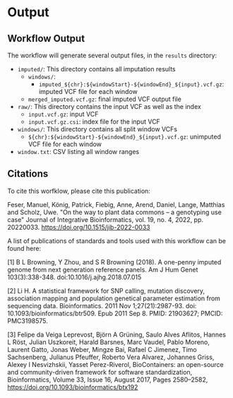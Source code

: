 # Output

## Workflow Output
The workflow will generate several output files, in the `results` directory:

- `imputed/`: This directory contains all imputation results
    - `windows/`: 
        - `imputed_${chr}:${windowStart}-${windowEnd}_${input}.vcf.gz`: imputed VCF file for each window
    - `merged_imputed.vcf.gz`: final imputed VCF output file
- `raw/`: This directory contains the input VCF as well as the index
    - `input.vcf.gz`: input VCF
    - `input.vcf.gz.csi`: index file for the input VCF
- `windows/`: This directory contains all split window VCFs 
    - `${chr}:${windowStart}-${windowEnd}_${input}.vcf.gz`: unimputed VCF file for each window
- `window.txt`: CSV listing all window ranges

## Citations

To cite this worfklow, please cite this publication:

Feser, Manuel, König, Patrick, Fiebig, Anne, Arend, Daniel, Lange, Matthias and Scholz, Uwe. "On the way to plant data commons – a genotyping use case" Journal of Integrative Bioinformatics, vol. 19, no. 4, 2022, pp. 20220033. https://doi.org/10.1515/jib-2022-0033

A list of publications of standards and tools used with this workflow can be found here: 

[1] B L Browning, Y Zhou, and S R Browning (2018). A one-penny imputed genome from next generation reference panels. Am J Hum Genet 103(3):338-348. doi:10.1016/j.ajhg.2018.07.015

[2] Li H. A statistical framework for SNP calling, mutation discovery, association mapping and population genetical parameter estimation from sequencing data. Bioinformatics. 2011 Nov 1;27(21):2987-93. doi: 10.1093/bioinformatics/btr509. Epub 2011 Sep 8. PMID: 21903627; PMCID: PMC3198575.

[3] Felipe da Veiga Leprevost, Björn A Grüning, Saulo Alves Aflitos, Hannes L Röst, Julian Uszkoreit, Harald Barsnes, Marc Vaudel, Pablo Moreno, Laurent Gatto, Jonas Weber, Mingze Bai, Rafael C Jimenez, Timo Sachsenberg, Julianus Pfeuffer, Roberto Vera Alvarez, Johannes Griss, Alexey I Nesvizhskii, Yasset Perez-Riverol, BioContainers: an open-source and community-driven framework for software standardization, Bioinformatics, Volume 33, Issue 16, August 2017, Pages 2580–2582, https://doi.org/10.1093/bioinformatics/btx192